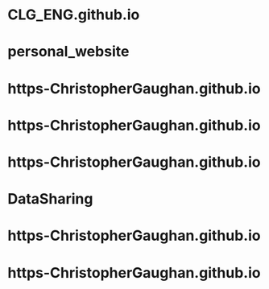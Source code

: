 # CLG_ENG.github.io
# personal_website
# https-ChristopherGaughan.github.io
# https-ChristopherGaughan.github.io
# https-ChristopherGaughan.github.io
# DataSharing
# https-ChristopherGaughan.github.io
# https-ChristopherGaughan.github.io

